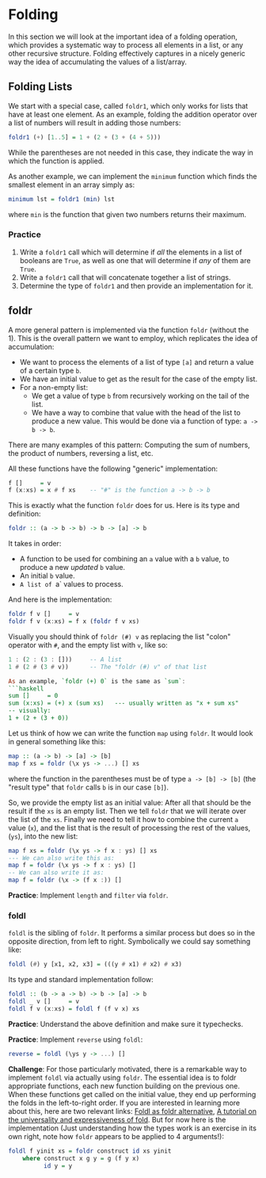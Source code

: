 # Folding

In this section we will look at the important idea of a folding operation, which provides a systematic way to process all elements in a list, or any other recursive structure. Folding effectively captures in a nicely generic way the idea of accumulating the values of a list/array.

## Folding Lists

We start with a special case, called `foldr1`, which only works for lists that have at least one element. As an example, folding the addition operator over a list of numbers will result in adding those numbers:
```haskell
foldr1 (+) [1..5] = 1 + (2 + (3 + (4 + 5)))
```
While the parentheses are not needed in this case, they indicate the way in which the function is applied.

As another example, we can implement the `minimum` function which finds the smallest element in an array simply as:
```haskell
minimum lst = foldr1 (min) lst
```
where `min` is the function that given two numbers returns their maximum.

### Practice

1. Write a `foldr1` call which will determine if *all* the elements in a list of booleans are `True`, as well as one that will determine if *any* of them are `True`.
2. Write a `foldr1` call that will concatenate together a list of strings.
3. Determine the type of `foldr1` and then provide an implementation for it.

## foldr

A more general pattern is implemented via the function `foldr` (without the 1). This is the overall pattern we want to employ, which replicates the idea of accumulation:

- We want to process the elements of a list of type `[a]` and return a value of a certain type `b`.
- We have an initial value to get as the result for the case of the empty list.
- For a non-empty list:
    - We get a value of type `b` from recursively working on the tail of the list.
    - We have a way to combine that value with the head of the list to produce a new value. This would be done via a function of type: `a -> b -> b`.

There are many examples of this pattern: Computing the sum of numbers, the product of numbers, reversing a list, etc.

All these functions have the following "generic" implementation:
```haskell
f []     = v
f (x:xs) = x # f xs    -- "#" is the function a -> b -> b
```

This is exactly what the function `foldr` does for us. Here is its type and definition:
```haskell
foldr :: (a -> b -> b) -> b -> [a] -> b
```
It takes in order:

- A function to be used for combining an `a` value with a `b` value, to produce a new *updated* `b` value.
- An initial `b` value.
- `A list of `a` values to process.

And here is the implementation:
```haskell
foldr f v []     = v
foldr f v (x:xs) = f x (foldr f v xs)
```

Visually you should think of `foldr (#) v` as replacing the list "colon" operator with `#`, and the empty list with `v`, like so:
```haskell
1 : (2 : (3 : []))     -- A list
1 # (2 # (3 # v))      -- The "foldr (#) v" of that list

As an example, `foldr (+) 0` is the same as `sum`:
```haskell
sum []     = 0
sum (x:xs) = (+) x (sum xs)   --- usually written as "x + sum xs"
-- visually:
1 + (2 + (3 + 0))
```

Let us think of how we can write the function `map` using `foldr`. It would look in general something like this:
```haskell
map :: (a -> b) -> [a] -> [b]
map f xs = foldr (\x ys -> ...) [] xs
```
where the function in the parentheses must be of type `a -> [b] -> [b]`  (the "result type" that `foldr` calls `b` is in our case `[b]`).

So, we provide the empty list as an initial value: After all that should be the result if the `xs` is an empty list. Then we tell `foldr` that we will iterate over the list of the `xs`. Finally we need to tell it how to combine the current `a` value (`x`), and the list that is the result of processing the rest of the values, (`ys`), into the new list:
```haskell
map f xs = foldr (\x ys -> f x : ys) [] xs
--- We can also write this as:
map f = foldr (\x ys -> f x : ys) []
-- We can also write it as:
map f = foldr (\x -> (f x :)) []
```

**Practice**: Implement `length` and `filter` via `foldr`.

### foldl

`foldl` is the sibling of `foldr`. It performs a similar process but does so in the opposite direction, from left to right. Symbolically we could say something like:
```haskell
foldl (#) y [x1, x2, x3] = (((y # x1) # x2) # x3)
```

Its type and standard implementation follow:
```haskell
foldl :: (b -> a -> b) -> b -> [a] -> b
foldl _ v []     = v
foldl f v (x:xs) = foldl f (f v x) xs
```

**Practice**: Understand the above definition and make sure it typechecks.

**Practice**: Implement `reverse` using `foldl`:
```haskell
reverse = foldl (\ys y -> ...) []
```

**Challenge**: For those particularly motivated, there is a remarkable way to implement `foldl` via actually using `foldr`. The essential idea is to foldr appropriate functions, each new function building on the previous one. When these functions get called on the initial value, they end up performing the folds in the left-to-right order. If you are interested in learning more about this, here are two relevant links: [Foldl as foldr alternative](https://wiki.haskell.org/Foldl_as_foldr_alternative), [A tutorial on the universality and expressiveness of fold](http://www.cs.nott.ac.uk/~pszgmh/fold.pdf). But for now here is the implementation (Just understanding how the types work is an exercise in its own right, note how `foldr` appears to be applied to 4 arguments!):
```haskell
foldl f yinit xs = foldr construct id xs yinit
    where construct x g y = g (f y x)
          id y = y
```
